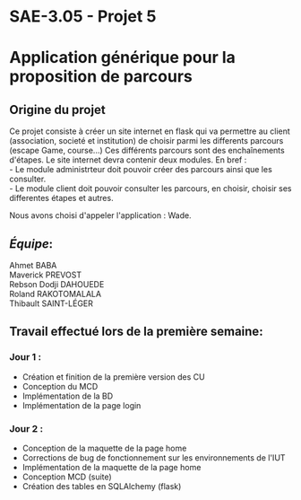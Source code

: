 # SAE-3.05 - Projet 5

# Application générique pour la proposition de parcours

## Origine du projet
  Ce projet consiste à créer un site internet en flask qui va permettre au client (association, societé et institution) de choisir parmi les differents parcours (escape Game, course...)
  Ces différents parcours sont des enchaînements d'étapes.
  Le site internet devra contenir deux modules.
  En bref :  
    - Le module administrteur doit pouvoir créer des parcours ainsi que les consulter.  
    - Le module client doit pouvoir consulter les parcours, en choisir, choisir ses differentes étapes et autres.  
  
Nous avons choisi d'appeler l'application : Wade.  
  
## **_Équipe_**:
Ahmet BABA  
Maverick PREVOST  
Rebson Dodji DAHOUEDE  
Roland RAKOTOMALALA  
Thibault SAINT-LÉGER  
  
## **Travail effectué lors de la première semaine**:
### Jour 1 :
  - Création et finition de la première version des CU
  - Conception du MCD
  - Implémentation de la BD
  - Implémentation de la page login

### Jour 2 :
  - Conception de la maquette de la page home
  - Corrections de bug de fonctionnement sur les environnements de l'IUT
  - Implémentation de la maquette de la page home
  - Conception MCD (suite)
  - Création des tables en SQLAlchemy (flask)
